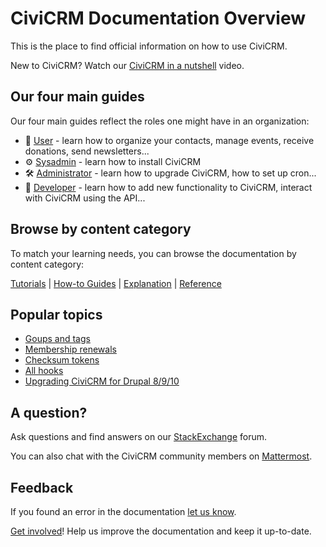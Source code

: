 # CiviCRM Documentation Overview

This is the place to find official information on how to use CiviCRM.

New to CiviCRM? Watch our [CiviCRM in a nutshell](#) video.

## Our four main guides

Our four main guides reflect the roles one might have in an organization:

* 🚀 [User](user/index.md) - learn how to organize your contacts, manage events, receive donations, send newsletters...
* ⚙️ [Sysadmin](installation/index.md) - learn how to install CiviCRM
* ️🛠️ [Administrator](admin/index.md) - learn how to upgrade CiviCRM, how to set up cron...
* 👾 [Developer](dev/index.md) - learn how to add new functionality to CiviCRM, interact with CiviCRM using the API...

## Browse by content category

To match your learning needs, you can browse the documentation by content category:

[Tutorials](categories/tutorial) | [How-to Guides](categories/how-to) | [Explanation](categories/explanation) | [Reference](categories/reference)

## Popular topics

* [Goups and tags](user/organising-your-data/groups-and-tags)
* [Membership renewals](user/membership/renewals/)
* [Checksum tokens](user/common-workflows/tokens-and-mail-merge/#checksum)
* [All hooks](dev/hooks/list)
* [Upgrading CiviCRM for Drupal 8/9/10](admin/upgrade/drupal8/)

## A question?

Ask questions and find answers on our [StackExchange](https://civicrm.stackexchange.com) forum.

You can also chat with the CiviCRM community members on [Mattermost](https://chat.civicrm.org).

## Feedback

If you found an error in the documentation [let us know](#).

[Get involved](about/get-involved.md)! Help us improve the documentation and keep it up-to-date.
